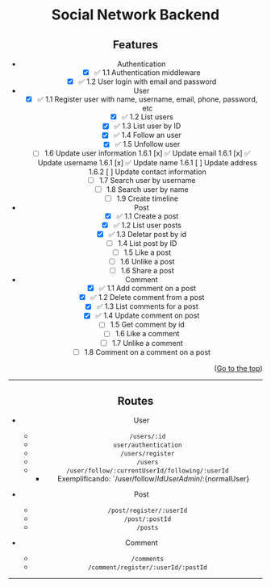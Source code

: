 <div id="top" align="center">

# Social Network Backend

## Features

- Authentication
  - [x] ✅ 1.1 Authentication middleware
  - [x] ✅ 1.2 User login with email and password

- User
  - [x] ✅ 1.1 Register user with name, username, email, phone, password, etc
  - [x] ✅ 1.2 List users
  - [x] ✅ 1.3 List user by ID
  - [x] ✅ 1.4 Follow an user
  - [x] ✅ 1.5 Unfollow user
  - [ ] 1.6 Update user information
        1.6.1 [x] ✅ Update email
        1.6.1 [x] ✅ Update username
        1.6.1 [x] ✅ Update name
        1.6.1 [ ] Update address
        1.6.2 [ ] Update contact information
  - [ ] 1.7 Search user by username
  - [ ] 1.8 Search user by name
  - [ ] 1.9 Create timeline

- Post
  - [x] ✅ 1.1 Create a post
  - [x] ✅ 1.2 List user posts
  - [x] ✅ 1.3 Deletar post by id
  - [ ] 1.4 List post by ID
  - [ ] 1.5 Like a post
  - [ ] 1.6 Unlike a post
  - [ ] 1.6 Share a post

- Comment
  - [x] ✅ 1.1 Add comment on a post
  - [x] ✅ 1.2 Delete comment from a post
  - [x] ✅ 1.3 List comments for a post
  - [x] ✅ 1.4 Update comment on post
  - [ ] 1.5 Get comment by id
  - [ ] 1.6 Like a comment
  - [ ] 1.7 Unlike a comment
  - [ ] 1.8 Comment on a comment on a post

<p align="right">(<a href="#top">Go to the top</a>)</p>

---

## Routes

- User
  - `/users/:id`
  - `user/authentication`
  - `/users/register`
  - `/users`
  - `/user/follow/:currentUserId/following/:userId`
    - Exemplificando: `/user/follow/${IdUserAdmin}/:${normalUser}

- Post
  - `/post/register/:userId`
  - `/post/:postId`
  - `/posts`

- Comment
  - `/comments`
  - `/comment/register/:userId/:postId`

---
